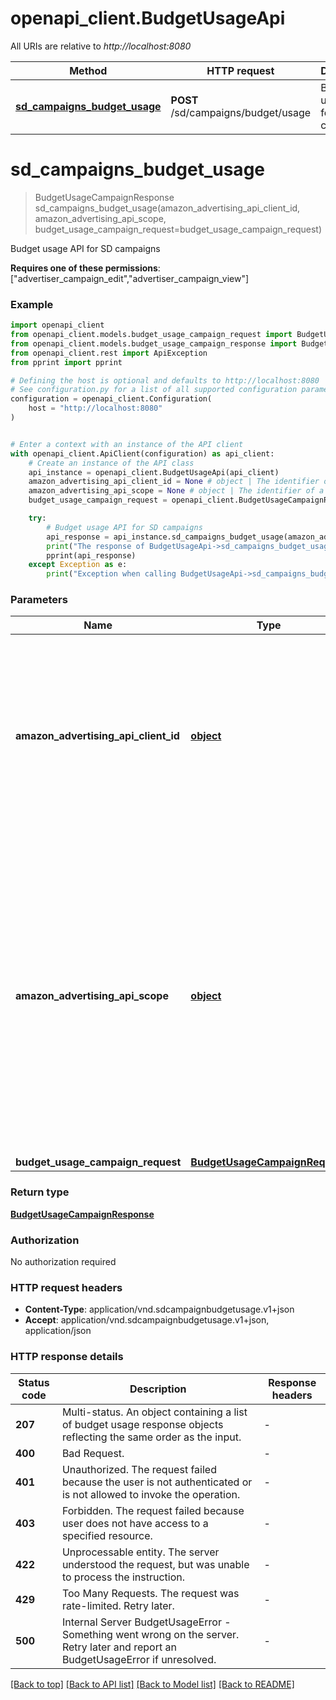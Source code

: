 # openapi_client.BudgetUsageApi

All URIs are relative to *http://localhost:8080*

Method | HTTP request | Description
------------- | ------------- | -------------
[**sd_campaigns_budget_usage**](BudgetUsageApi.md#sd_campaigns_budget_usage) | **POST** /sd/campaigns/budget/usage | Budget usage API for SD campaigns


# **sd_campaigns_budget_usage**
> BudgetUsageCampaignResponse sd_campaigns_budget_usage(amazon_advertising_api_client_id, amazon_advertising_api_scope, budget_usage_campaign_request=budget_usage_campaign_request)

Budget usage API for SD campaigns

**Requires one of these permissions**: [\"advertiser_campaign_edit\",\"advertiser_campaign_view\"]

### Example


```python
import openapi_client
from openapi_client.models.budget_usage_campaign_request import BudgetUsageCampaignRequest
from openapi_client.models.budget_usage_campaign_response import BudgetUsageCampaignResponse
from openapi_client.rest import ApiException
from pprint import pprint

# Defining the host is optional and defaults to http://localhost:8080
# See configuration.py for a list of all supported configuration parameters.
configuration = openapi_client.Configuration(
    host = "http://localhost:8080"
)


# Enter a context with an instance of the API client
with openapi_client.ApiClient(configuration) as api_client:
    # Create an instance of the API class
    api_instance = openapi_client.BudgetUsageApi(api_client)
    amazon_advertising_api_client_id = None # object | The identifier of a client associated with a \"Login with Amazon\" account. This is a required header for advertisers and integrators using the Advertising API.
    amazon_advertising_api_scope = None # object | The identifier of a profile associated with the advertiser account. Use `GET` method on Profiles resource to list profiles associated with the access token passed in the HTTP Authorization header. This is a required header for advertisers and integrators using the Advertising API.
    budget_usage_campaign_request = openapi_client.BudgetUsageCampaignRequest() # BudgetUsageCampaignRequest |  (optional)

    try:
        # Budget usage API for SD campaigns
        api_response = api_instance.sd_campaigns_budget_usage(amazon_advertising_api_client_id, amazon_advertising_api_scope, budget_usage_campaign_request=budget_usage_campaign_request)
        print("The response of BudgetUsageApi->sd_campaigns_budget_usage:\n")
        pprint(api_response)
    except Exception as e:
        print("Exception when calling BudgetUsageApi->sd_campaigns_budget_usage: %s\n" % e)
```



### Parameters


Name | Type | Description  | Notes
------------- | ------------- | ------------- | -------------
 **amazon_advertising_api_client_id** | [**object**](.md)| The identifier of a client associated with a \&quot;Login with Amazon\&quot; account. This is a required header for advertisers and integrators using the Advertising API. | 
 **amazon_advertising_api_scope** | [**object**](.md)| The identifier of a profile associated with the advertiser account. Use &#x60;GET&#x60; method on Profiles resource to list profiles associated with the access token passed in the HTTP Authorization header. This is a required header for advertisers and integrators using the Advertising API. | 
 **budget_usage_campaign_request** | [**BudgetUsageCampaignRequest**](BudgetUsageCampaignRequest.md)|  | [optional] 

### Return type

[**BudgetUsageCampaignResponse**](BudgetUsageCampaignResponse.md)

### Authorization

No authorization required

### HTTP request headers

 - **Content-Type**: application/vnd.sdcampaignbudgetusage.v1+json
 - **Accept**: application/vnd.sdcampaignbudgetusage.v1+json, application/json

### HTTP response details

| Status code | Description | Response headers |
|-------------|-------------|------------------|
**207** | Multi-status. An object containing a list of budget usage response objects reflecting the same order as the input. |  -  |
**400** | Bad Request. |  -  |
**401** | Unauthorized. The request failed because the user is not authenticated or is not allowed to invoke the operation. |  -  |
**403** | Forbidden. The request failed because user does not have access to a specified resource. |  -  |
**422** | Unprocessable entity. The server understood the request, but was unable to process the instruction. |  -  |
**429** | Too Many Requests. The request was rate-limited. Retry later. |  -  |
**500** | Internal Server BudgetUsageError - Something went wrong on the server. Retry later and report an BudgetUsageError if unresolved. |  -  |

[[Back to top]](#) [[Back to API list]](../README.md#documentation-for-api-endpoints) [[Back to Model list]](../README.md#documentation-for-models) [[Back to README]](../README.md)

